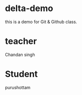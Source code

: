 # delta-demo
this is a demo for Git &amp; Github class.
# teacher 
Chandan singh

# Student 
purushottam
